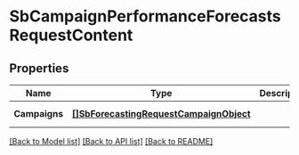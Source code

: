 # SbCampaignPerformanceForecastsRequestContent

## Properties
Name | Type | Description | Notes
------------ | ------------- | ------------- | -------------
**Campaigns** | [**[]SbForecastingRequestCampaignObject**](SBForecastingRequestCampaignObject.md) |  | [default to null]

[[Back to Model list]](../README.md#documentation-for-models) [[Back to API list]](../README.md#documentation-for-api-endpoints) [[Back to README]](../README.md)

